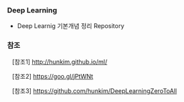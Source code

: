 ### Deep Learning

* Deep Learnig 기본개념 정리 Repository 

### 참조

&nbsp;&nbsp; [참조1] http://hunkim.github.io/ml/

&nbsp;&nbsp; [참조2] https://goo.gl/jPtWNt

&nbsp;&nbsp; [참조3] https://github.com/hunkim/DeepLearningZeroToAll
